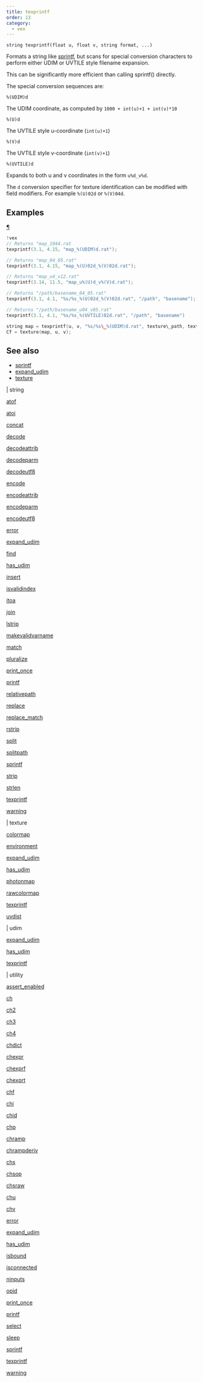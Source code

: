 ```yaml
---
title: texprintf
order: 13
category:
  - vex
---
```


`string texprintf(float u, float v, string format, ...)`

Formats a string like [sprintf](sprintf.html "Formats a string like printf but returns the result as a string
instead of printing it."), but scans for special conversion
characters to perform either UDIM or UVTILE style filename expansion.

This can be significantly more efficient than calling sprintf() directly.

The special conversion sequences are:

`%(UDIM)d`

The UDIM coordinate, as computed by `1000 + int(u)+1 + int(v)*10`

`%(U)d`

The UVTILE style u-coordinate (`int(u)+1`)

`%(V)d`

The UVTILE style v-coordinate (`int(v)+1`)

`%(UVTILE)d`

Expands to both u and v coordinates in the form `u%d_v%d`.

The `d` conversion specifier for texture identification can be modified with
field modifiers. For example `%(U)02d` or `%(V)04d`.

## Examples

[¶](#examples)

```c
!vex
// Returns "map_1044.rat
texprintf(3.1, 4.15, "map_%(UDIM)d.rat");

// Returns "map_04_05.rat"
texprintf(3.1, 4.15, "map_%(U)02d_%(V)02d.rat");

// Returns "map_u4_v12.rat"
texprintf(3.14, 11.5, "map_u%(U)d_v%(V)d.rat");

// Returns "/path/basename_04_05.rat"
texprintf(3.1, 4.1, "%s/%s_%(U)02d_%(V)02d.rat", "/path", "basename");

// Returns "/path/basename_u04_v05.rat"
texprintf(3.1, 4.1, "%s/%s_%(UVTILE)02d.rat", "/path", "basename")
```

```c
string map = texprintf(u, v, "%s/%s\_%(UDIM)d.rat", texture\_path, texture\_base);
Cf = texture(map, u, v);

```



## See also

- [sprintf](sprintf.html)
- [expand_udim](expand_udim.html)
- [texture](texture.html)

|
string

[atof](atof.html)

[atoi](atoi.html)

[concat](concat.html)

[decode](decode.html)

[decodeattrib](decodeattrib.html)

[decodeparm](decodeparm.html)

[decodeutf8](decodeutf8.html)

[encode](encode.html)

[encodeattrib](encodeattrib.html)

[encodeparm](encodeparm.html)

[encodeutf8](encodeutf8.html)

[error](error.html)

[expand_udim](expand_udim.html)

[find](find.html)

[has_udim](has_udim.html)

[insert](insert.html)

[isvalidindex](isvalidindex.html)

[itoa](itoa.html)

[join](join.html)

[lstrip](lstrip.html)

[makevalidvarname](makevalidvarname.html)

[match](match.html)

[pluralize](pluralize.html)

[print_once](print_once.html)

[printf](printf.html)

[relativepath](relativepath.html)

[replace](replace.html)

[replace_match](replace_match.html)

[rstrip](rstrip.html)

[split](split.html)

[splitpath](splitpath.html)

[sprintf](sprintf.html)

[strip](strip.html)

[strlen](strlen.html)

[texprintf](texprintf.html)

[warning](warning.html)

|
texture

[colormap](colormap.html)

[environment](environment.html)

[expand_udim](expand_udim.html)

[has_udim](has_udim.html)

[photonmap](photonmap.html)

[rawcolormap](rawcolormap.html)

[texprintf](texprintf.html)

[uvdist](uvdist.html)

|
udim

[expand_udim](expand_udim.html)

[has_udim](has_udim.html)

[texprintf](texprintf.html)

|
utility

[assert_enabled](assert_enabled.html)

[ch](ch.html)

[ch2](ch2.html)

[ch3](ch3.html)

[ch4](ch4.html)

[chdict](chdict.html)

[chexpr](chexpr.html)

[chexprf](chexprf.html)

[chexprt](chexprt.html)

[chf](chf.html)

[chi](chi.html)

[chid](chid.html)

[chp](chp.html)

[chramp](chramp.html)

[chrampderiv](chrampderiv.html)

[chs](chs.html)

[chsop](chsop.html)

[chsraw](chsraw.html)

[chu](chu.html)

[chv](chv.html)

[error](error.html)

[expand_udim](expand_udim.html)

[has_udim](has_udim.html)

[isbound](isbound.html)

[isconnected](isconnected.html)

[ninputs](ninputs.html)

[opid](opid.html)

[print_once](print_once.html)

[printf](printf.html)

[select](select.html)

[sleep](sleep.html)

[sprintf](sprintf.html)

[texprintf](texprintf.html)

[warning](warning.html)
